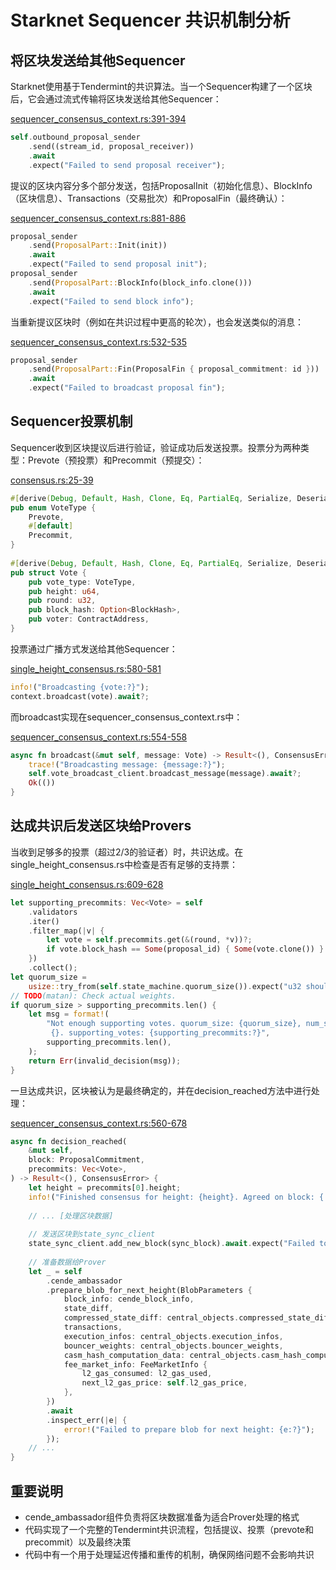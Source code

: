 # Starknet Sequencer 共识机制分析

## 将区块发送给其他Sequencer

Starknet使用基于Tendermint的共识算法。当一个Sequencer构建了一个区块后，它会通过流式传输将区块发送给其他Sequencer：

[sequencer_consensus_context.rs:391-394](https://github.com/starkware-libs/sequencer/blob/0bb8b5d1/crates/apollo_consensus_orchestrator/src/sequencer_consensus_context.rs#L391-L394)
```rust
self.outbound_proposal_sender  
    .send((stream_id, proposal_receiver))  
    .await  
    .expect("Failed to send proposal receiver");
```

提议的区块内容分多个部分发送，包括ProposalInit（初始化信息）、BlockInfo（区块信息）、Transactions（交易批次）和ProposalFin（最终确认）：

[sequencer_consensus_context.rs:881-886](https://github.com/starkware-libs/sequencer/blob/0bb8b5d1/crates/apollo_consensus_orchestrator/src/sequencer_consensus_context.rs#L881-L886)
```rust
proposal_sender  
    .send(ProposalPart::Init(init))  
    .await  
    .expect("Failed to send proposal init");  
proposal_sender  
    .send(ProposalPart::BlockInfo(block_info.clone()))  
    .await  
    .expect("Failed to send block info");
```

当重新提议区块时（例如在共识过程中更高的轮次），也会发送类似的消息：

[sequencer_consensus_context.rs:532-535](https://github.com/starkware-libs/sequencer/blob/0bb8b5d1/crates/apollo_consensus_orchestrator/src/sequencer_consensus_context.rs#L532-L535)
```rust
proposal_sender  
    .send(ProposalPart::Fin(ProposalFin { proposal_commitment: id }))  
    .await  
    .expect("Failed to broadcast proposal fin");
```

## Sequencer投票机制

Sequencer收到区块提议后进行验证，验证成功后发送投票。投票分为两种类型：Prevote（预投票）和Precommit（预提交）：

[consensus.rs:25-39](https://github.com/starkware-libs/sequencer/blob/0bb8b5d1/crates/apollo_protobuf/src/consensus.rs#L25-L39)
```rust
#[derive(Debug, Default, Hash, Clone, Eq, PartialEq, Serialize, Deserialize)]  
pub enum VoteType {  
    Prevote,  
    #[default]  
    Precommit,  
}  
  
#[derive(Debug, Default, Hash, Clone, Eq, PartialEq, Serialize, Deserialize)]  
pub struct Vote {  
    pub vote_type: VoteType,  
    pub height: u64,  
    pub round: u32,  
    pub block_hash: Option<BlockHash>,  
    pub voter: ContractAddress,  
}
```

投票通过广播方式发送给其他Sequencer：

[single_height_consensus.rs:580-581](https://github.com/starkware-libs/sequencer/blob/0bb8b5d1/crates/apollo_consensus/src/single_height_consensus.rs#L580-L581)
```rust
info!("Broadcasting {vote:?}");  
context.broadcast(vote).await?;
```

而broadcast实现在sequencer_consensus_context.rs中：

[sequencer_consensus_context.rs:554-558](https://github.com/starkware-libs/sequencer/blob/0bb8b5d1/crates/apollo_consensus_orchestrator/src/sequencer_consensus_context.rs#L554-L558)
```rust
async fn broadcast(&mut self, message: Vote) -> Result<(), ConsensusError> {  
    trace!("Broadcasting message: {message:?}");  
    self.vote_broadcast_client.broadcast_message(message).await?;  
    Ok(())  
}
```

## 达成共识后发送区块给Provers

当收到足够多的投票（超过2/3的验证者）时，共识达成。在single_height_consensus.rs中检查是否有足够的支持票：

[single_height_consensus.rs:609-628](https://github.com/starkware-libs/sequencer/blob/0bb8b5d1/crates/apollo_consensus/src/single_height_consensus.rs#L609-L628)
```rust
let supporting_precommits: Vec<Vote> = self  
    .validators  
    .iter()  
    .filter_map(|v| {  
        let vote = self.precommits.get(&(round, *v))?;  
        if vote.block_hash == Some(proposal_id) { Some(vote.clone()) } else { None }  
    })  
    .collect();  
let quorum_size =  
    usize::try_from(self.state_machine.quorum_size()).expect("u32 should fit in usize");  
// TODO(matan): Check actual weights.  
if quorum_size > supporting_precommits.len() {  
    let msg = format!(  
        "Not enough supporting votes. quorum_size: {quorum_size}, num_supporting_votes: \  
         {}. supporting_votes: {supporting_precommits:?}",  
        supporting_precommits.len(),  
    );  
    return Err(invalid_decision(msg));  
}
```

一旦达成共识，区块被认为是最终确定的，并在decision_reached方法中进行处理：

[sequencer_consensus_context.rs:560-678](https://github.com/starkware-libs/sequencer/blob/0bb8b5d1/crates/apollo_consensus_orchestrator/src/sequencer_consensus_context.rs#L560-L678)
```rust
async fn decision_reached(  
    &mut self,  
    block: ProposalCommitment,  
    precommits: Vec<Vote>,  
) -> Result<(), ConsensusError> {  
    let height = precommits[0].height;  
    info!("Finished consensus for height: {height}. Agreed on block: {:#064x}", block.0);  
  
    // ... [处理区块数据]  
  
    // 发送区块到state_sync_client  
    state_sync_client.add_new_block(sync_block).await.expect("Failed to add new block.");  
  
    // 准备数据给Prover  
    let _ = self  
        .cende_ambassador  
        .prepare_blob_for_next_height(BlobParameters {  
            block_info: cende_block_info,  
            state_diff,  
            compressed_state_diff: central_objects.compressed_state_diff,  
            transactions,  
            execution_infos: central_objects.execution_infos,  
            bouncer_weights: central_objects.bouncer_weights,  
            casm_hash_computation_data: central_objects.casm_hash_computation_data,  
            fee_market_info: FeeMarketInfo {  
                l2_gas_consumed: l2_gas_used,  
                next_l2_gas_price: self.l2_gas_price,  
            },  
        })  
        .await  
        .inspect_err(|e| {  
            error!("Failed to prepare blob for next height: {e:?}");  
        });  
    // ...  
}
```

## 重要说明

- cende_ambassador组件负责将区块数据准备为适合Prover处理的格式
- 代码实现了一个完整的Tendermint共识流程，包括提议、投票（prevote和precommit）以及最终决策
- 代码中有一个用于处理延迟传播和重传的机制，确保网络问题不会影响共识
